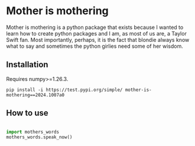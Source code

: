 # Mother is mothering

Mother is mothering is a python package that exists because I wanted to learn how to create python packages and I am, as most of us are, a Taylor Swift fan. Most importantly, perhaps, it is the fact that blondie always know what to say and sometimes the python girlies need some of her wisdom.

## Installation

Requires numpy>=1.26.3.

```
pip install -i https://test.pypi.org/simple/ mother-is-mothering==2024.1007a0

```

## How to use


```python

import mothers_words
mothers_words.speak_now()

```